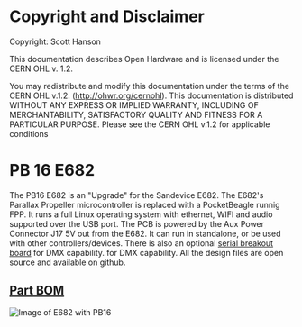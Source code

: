 # Copyright and Disclaimer
Copyright: Scott Hanson

This documentation describes Open Hardware and is licensed under the CERN OHL v. 1.2.

You may redistribute and modify this documentation under the terms of the CERN OHL v.1.2. (http://ohwr.org/cernohl). This documentation is distributed WITHOUT ANY EXPRESS OR IMPLIED WARRANTY, INCLUDING OF MERCHANTABILITY, SATISFACTORY QUALITY AND FITNESS FOR A PARTICULAR PURPOSE. Please see the CERN OHL v.1.2 for applicable conditions

# PB 16 E682

The PB16 E682 is an "Upgrade" for the Sandevice E682. The E682's Parallax Propeller microcontroller is replaced with a PocketBeagle runnig FPP. It runs a full Linux operating system with ethernet, WIFI and audio supported over the USB port. The PCB is powered by the Aux Power Connector J17 5V out from the E682. It can run in standalone, or be used with other controllers/devices. There is also an optional [serial breakout board](../PB_16_E682_Serial/README.md) for DMX capability. for DMX capability. All the design files are open source and available on github.

## [Part BOM](https://github.com/computergeek1507/PB_16/raw/master/PB_16_E682/PB_16_E682_BOM.ods)

![Image of E682 with PB16](https://github.com/computergeek1507/PB_16/raw/master/PB_16_E682/IMG_20190930_213630.jpg)
